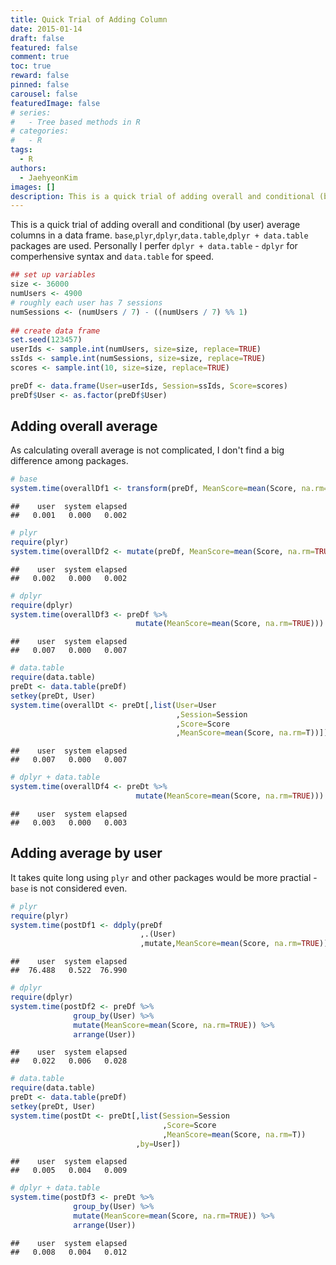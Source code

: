 ```yaml
---
title: Quick Trial of Adding Column
date: 2015-01-14
draft: false
featured: false
comment: true
toc: true
reward: false
pinned: false
carousel: false
featuredImage: false
# series:
#   - Tree based methods in R
# categories:
#   - R
tags: 
  - R
authors:
  - JaehyeonKim
images: []
description: This is a quick trial of adding overall and conditional (by user) average columns in a data frame.
---
```


This is a quick trial of adding overall and conditional (by user) average columns in a data frame. `base`,`plyr`,`dplyr`,`data.table`,`dplyr + data.table` packages are used. Personally I perfer `dplyr + data.table` - `dplyr` for comperhensive syntax and `data.table` for speed.


```r
## set up variables
size <- 36000
numUsers <- 4900
# roughly each user has 7 sessions
numSessions <- (numUsers / 7) - ((numUsers / 7) %% 1)
 
## create data frame
set.seed(123457)
userIds <- sample.int(numUsers, size=size, replace=TRUE)
ssIds <- sample.int(numSessions, size=size, replace=TRUE)
scores <- sample.int(10, size=size, replace=TRUE) 

preDf <- data.frame(User=userIds, Session=ssIds, Score=scores)
preDf$User <- as.factor(preDf$User) 
```

## Adding overall average

As calculating overall average is not complicated, I don't find a big difference among packages.


```r
# base
system.time(overallDf1 <- transform(preDf, MeanScore=mean(Score, na.rm=TRUE))) 
```



```
##    user  system elapsed 
##   0.001   0.000   0.002
```


```r
# plyr
require(plyr)
system.time(overallDf2 <- mutate(preDf, MeanScore=mean(Score, na.rm=TRUE)))
```



```
##    user  system elapsed 
##   0.002   0.000   0.002
```


```r
# dplyr
require(dplyr)
system.time(overallDf3 <- preDf %>% 
                            mutate(MeanScore=mean(Score, na.rm=TRUE)))
```



```
##    user  system elapsed 
##   0.007   0.000   0.007
```


```r
# data.table
require(data.table)
preDt <- data.table(preDf)
setkey(preDt, User)
system.time(overallDt <- preDt[,list(User=User
                                     ,Session=Session
                                     ,Score=Score
                                     ,MeanScore=mean(Score, na.rm=T))])
```



```
##    user  system elapsed 
##   0.007   0.000   0.007
```


```r
# dplyr + data.table
system.time(overallDf4 <- preDt %>% 
                            mutate(MeanScore=mean(Score, na.rm=TRUE))) 
```



```
##    user  system elapsed 
##   0.003   0.000   0.003
```

## Adding average by user

It takes quite long using `plyr` and other packages would be more practial - `base` is not considered even.


```r
# plyr
require(plyr)
system.time(postDf1 <- ddply(preDf
                             ,.(User)
                             ,mutate,MeanScore=mean(Score, na.rm=TRUE))) 
```



```
##    user  system elapsed 
##  76.488   0.522  76.990
```


```r
# dplyr
require(dplyr)
system.time(postDf2 <- preDf %>% 
              group_by(User) %>% 
              mutate(MeanScore=mean(Score, na.rm=TRUE)) %>% 
              arrange(User))
```



```
##    user  system elapsed 
##   0.022   0.006   0.028
```


```r
# data.table
require(data.table)
preDt <- data.table(preDf)
setkey(preDt, User)
system.time(postDt <- preDt[,list(Session=Session
                                  ,Score=Score
                                  ,MeanScore=mean(Score, na.rm=T))
                            ,by=User])
```



```
##    user  system elapsed 
##   0.005   0.004   0.009
```


```r
# dplyr + data.table
system.time(postDf3 <- preDt %>% 
              group_by(User) %>% 
              mutate(MeanScore=mean(Score, na.rm=TRUE)) %>% 
              arrange(User))
```



```
##    user  system elapsed 
##   0.008   0.004   0.012
```
